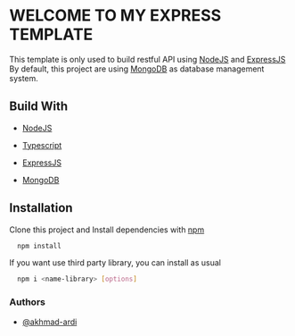 # WELCOME TO MY EXPRESS TEMPLATE

This template is only used to build restful API using [NodeJS](https://nodejs.org/id) and [ExpressJS](https://expressjs.com/)
By default, this project are using [MongoDB](https://mongodb.com/) as database management system.


## Build With

- [NodeJS](https://nodejs.org/id)

- [Typescript](https://www.typescriptlang.org/)

- [ExpressJS](https://expressjs.com/)

- [MongoDB](https://mongodb.com/)


## Installation

Clone this project and Install dependencies with [npm](https://www.npmjs.com)

```bash
  npm install
```

If you want use third party library, you can install as usual

```bash
  npm i <name-library> [options]
```


### Authors

- [@akhmad-ardi](https://github.com/akhmad-ardi)

